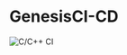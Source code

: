 # GenesisCI-CD
![C/C++ CI](https://github.com/99002609/GenesisCI-CD/workflows/C/C++%20CI/badge.svg)
